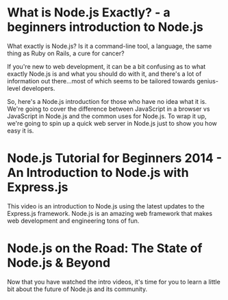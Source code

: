 <!--
name: node-video
version : 0.0.1
title : "Node.js Video Overview Blitz"
description: "This module provides two video introductions to Node.js. The first video is a general overview, and the other is a fast paced walkthrough of how Node.js works with the latest updates to the Express.js framework. After just 30 minutes of  viewing time (at 1x speed), your mind will be blown with the power and possibilities of Node.js. "
homepage : "https://www.youtube.com/user/learncodeacademy"
author : "LearnCode.academy"
license : "Standard Youtube License"
freshnessDate : 2015-06-17
-->

<!-- @section -->

# What is Node.js Exactly? - a beginners introduction to Node.js

What exactly is Node.js? Is it a command-line tool, a language, the same thing as Ruby on Rails, a cure for cancer?

If you're new to web development, it can be a bit confusing as to what exactly Node.js is and what you should do with it, and there's a lot of information out there...most of which seems to be tailored towards genius-level developers.

So, here's a Node.js introduction for those who have no idea what it is. We're going to cover the difference between JavaScript in a browser vs JavaScript in Node.js and the common uses for Node.js. To wrap it up, we're going to spin up a quick web server in Node.js just to show you how easy it is.

<!-- @asset, "contentType": "outlearn/video", "provider": "youtube", "url": "https://www.youtube.com/embed/pU9Q6oiQNd0" -->

<!-- @task, "hasDeliverable" : false, "text" : "Watch the What is Node.js Exactly video."-->

<!-- @task, "hasDeliverable" : true, "text" : "Write a one paragraph summary of what Node.js is and paste it here."-->

<!-- @section -->

# Node.js Tutorial for Beginners 2014 - An Introduction to Node.js with Express.js

This video is an introduction to Node.js using the latest updates to the Express.js framework. Node.js is an amazing web framework that makes web development and engineering tons of fun.

<!-- @asset, "contentType": "outlearn/video", "provider": "youtube", "url": "https://www.youtube.com/embed/FqMIyTH9wSg" -->

<!-- @task, "hasDeliverable" : false, "text" : "Watch the Node.js for beginners 2014 video."-->

<!-- @task, "hasDeliverable" : true, "text" : "Now that you have seen Node.js in action, write a paragraph describing your impressions and paste it here."-->

<!-- @section -->

# Node.js on the Road: The State of Node.js & Beyond

Now that you have watched the intro videos, it's time for you to learn a little bit about the future of Node.js and its community.

<!-- @link, "url" : "http://www.slideshare.net/sh1mmer/a-million-connections-and-beyond-nodejs-at-scale", "text": "Watch The State of Node.js & Beyond" -->


<!-- @task, "hasDeliverable" : true, "text" : "Write a paragraph of what you learned from The State of Node.js & Beyond."-->


